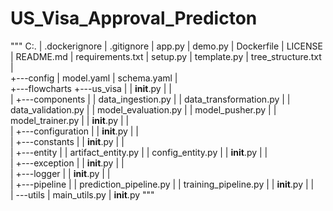 # US_Visa_Approval_Predicton
"""
C:.
|   .dockerignore
|   .gitignore
|   app.py
|   demo.py
|   Dockerfile
|   LICENSE
|   README.md
|   requirements.txt
|   setup.py
|   template.py
|   tree_structure.txt
|   
+---config
|       model.yaml
|       schema.yaml
|       
+---flowcharts
+---us_visa
|   |   __init__.py
|   |   
|   +---components
|   |       data_ingestion.py
|   |       data_transformation.py
|   |       data_validation.py
|   |       model_evaluation.py
|   |       model_pusher.py
|   |       model_trainer.py
|   |       __init__.py
|   |       
|   +---configuration
|   |       __init__.py
|   |       
|   +---constants
|   |       __init__.py
|   |       
|   +---entity
|   |       artifact_entity.py
|   |       config_entity.py
|   |       __init__.py
|   |       
|   +---exception
|   |       __init__.py
|   |       
|   +---logger
|   |       __init__.py
|   |       
|   +---pipeline
|   |       prediction_pipeline.py
|   |       training_pipeline.py
|   |       __init__.py
|   |       
|   \---utils
|           main_utils.py
|           __init__.py
"""
